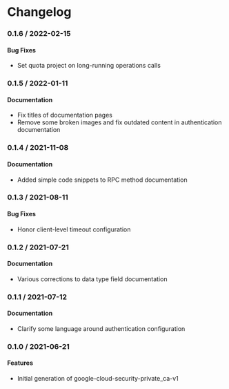 # Changelog

### 0.1.6 / 2022-02-15

#### Bug Fixes

* Set quota project on long-running operations calls

### 0.1.5 / 2022-01-11

#### Documentation

* Fix titles of documentation pages
* Remove some broken images and fix outdated content in authentication documentation

### 0.1.4 / 2021-11-08

#### Documentation

* Added simple code snippets to RPC method documentation

### 0.1.3 / 2021-08-11

#### Bug Fixes

* Honor client-level timeout configuration

### 0.1.2 / 2021-07-21

#### Documentation

* Various corrections to data type field documentation

### 0.1.1 / 2021-07-12

#### Documentation

* Clarify some language around authentication configuration

### 0.1.0 / 2021-06-21

#### Features

* Initial generation of google-cloud-security-private_ca-v1

